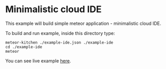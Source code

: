 Minimalistic cloud IDE
======================

This example will build simple meteor application - minimalistic cloud IDE.

To build and run example, inside this directory type:

```
meteor-kitchen ./example-ide.json ./example-ide
cd ./example-ide
meteor
```

You can see live example <a href="http://generator-ide.meteor.com" target="_blank">here</a>.
